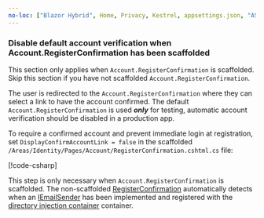```yaml
---
no-loc: ["Blazor Hybrid", Home, Privacy, Kestrel, appsettings.json, "ASP.NET Core Identity", cookie, Cookie, Blazor, "Blazor Server", "Blazor WebAssembly", "Identity", "Let's Encrypt", Razor, SignalR]
---
```

<a name="ddav"></a>
### Disable default account verification when Account.RegisterConfirmation has been scaffolded

This section only applies when `Account.RegisterConfirmation` is scaffolded. Skip this section if you have not scaffolded `Account.RegisterConfirmation`.

The user is redirected to the `Account.RegisterConfirmation` where they can select a link to have the account confirmed. The default `Account.RegisterConfirmation` is used ***only*** for testing, automatic account verification should be disabled in a production app.

To require a confirmed account and prevent immediate login at registration, set `DisplayConfirmAccountLink = false` in the scaffolded `/Areas/Identity/Pages/Account/RegisterConfirmation.cshtml.cs` file:

[!code-csharp[](~/security/authentication/accconfirm/sample/RegisterConfirmation.cshtml.cs?highlight=63)]

This step is only necessary when `Account.RegisterConfirmation` is scaffolded. The non-scaffolded [RegisterConfirmation](https://github.com/dotnet/aspnetcore/blob/1dcf7acfacf0fe154adcc23270cb0da11ff44ace/src/Identity/UI/src/Areas/Identity/Pages/V4/Account/RegisterConfirmation.cshtml.cs#L74-L87) automatically detects when an [IEmailSender](https://github.com/dotnet/aspnetcore/blob/1dcf7acfacf0fe154adcc23270cb0da11ff44ace/src/Identity/UI/src/Areas/Identity/Services/EmailSender.cs) has been implemented and registered with the [directory injection container](xref:fundamentals/dependency-injection) container.
